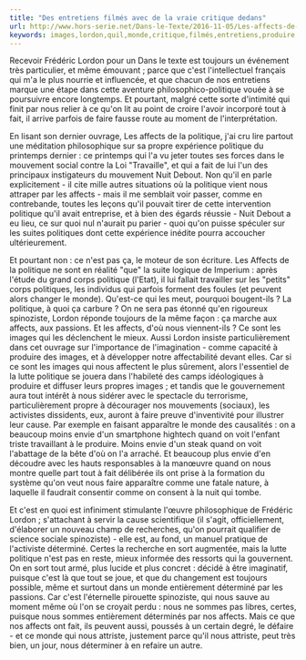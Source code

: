 ```yaml
---
title: "Des entretiens filmés avec de la vraie critique dedans"
url: http://www.hors-serie.net/Dans-le-Texte/2016-11-05/Les-affects-de-la-politique-id202
keywords: images,lordon,quil,monde,critique,filmés,entretiens,produire,quon,spinoziste,affects,cest,vraie,politique
---
```

Recevoir Frédéric Lordon pour un Dans le texte est toujours un événement très particulier, et même émouvant ; parce que c\'est l\'intellectuel français qui m\'a le plus nourrie et influencée, et que chacun de nos entretiens marque une étape dans cette aventure philosophico-politique vouée à se poursuivre encore longtemps. Et pourtant, malgré cette sorte d\'intimité qui finit par nous relier à ce qu\'on lit au point de croire l\'avoir incorporé tout à fait, il arrive parfois de faire fausse route au moment de l\'interprétation.

En lisant son dernier ouvrage, Les affects de la politique, j\'ai cru lire partout une méditation philosophique sur sa propre expérience politique du printemps dernier : ce printemps qui l\'a vu jeter toutes ses forces dans le mouvement social contre la Loi \"Travaille\", et qui a fait de lui l\'un des principaux instigateurs du mouvement Nuit Debout. Non qu\'il en parle explicitement - il cite mille autres situations où la politique vient nous attraper par les affects - mais il me semblait voir passer, comme en contrebande, toutes les leçons qu\'il pouvait tirer de cette intervention politique qu\'il avait entreprise, et à bien des égards réussie - Nuit Debout a eu lieu, ce sur quoi nul n\'aurait pu parier - quoi qu\'on puisse spéculer sur les suites politiques dont cette expérience inédite pourra accoucher ultérieurement.

Et pourtant non : ce n\'est pas ça, le moteur de son écriture. Les Affects de la politique ne sont en réalité \"que\" la suite logique de Imperium : après l\'étude du grand corps politique (l\'Etat), il lui fallait travailler sur les \"petits\" corps politiques, les individus qui parfois forment des foules (et peuvent alors changer le monde). Qu\'est-ce qui les meut, pourquoi bougent-ils ? La politique, à quoi ça carbure ? On ne sera pas étonné qu\'en rigoureux spinoziste, Lordon réponde toujours de la même façon : ça marche aux affects, aux passions. Et les affects, d\'où nous viennent-ils ? Ce sont les images qui les déclenchent le mieux. Aussi Lordon insiste particulièrement dans cet ouvrage sur l\'importance de l\'imagination - comme capacité à produire des images, et à développer notre affectabilité devant elles. Car si ce sont les images qui nous affectent le plus sûrement, alors l\'essentiel de la lutte politique se jouera dans l\'habileté des camps idéologiques à produire et diffuser leurs propres images ; et tandis que le gouvernement aura tout intérêt à nous sidérer avec le spectacle du terrorisme, particulièrement propre à décourager nos mouvements (sociaux), les activistes dissidents, eux, auront à faire preuve d\'inventivité pour illustrer leur cause. Par exemple en faisant apparaître le monde des causalités : on a beaucoup moins envie d\'un smartphone hightech quand on voit l\'enfant triste travaillant à le produire. Moins envie d\'un steak quand on voit l\'abattage de la bête d\'où on l\'a arraché. Et beaucoup plus envie d\'en découdre avec les hauts responsables à la manœuvre quand on nous montre quelle part tout à fait délibérée ils ont prise à la formation du système qu\'on veut nous faire apparaître comme une fatale nature, à laquelle il faudrait consentir comme on consent à la nuit qui tombe.

Et c\'est en quoi est infiniment stimulante l\'œuvre philosophique de Frédéric Lordon ; s\'attachant à servir la cause scientifique (il s\'agit, officiellement, d\'élaborer un nouveau champ de recherches, qu\'on pourrait qualifier de science sociale spinoziste) - elle est, au fond, un manuel pratique de l\'activiste déterminé. Certes la recherche en sort augmentée, mais la lutte politique n\'est pas en reste, mieux informée des ressorts qui la gouvernent. On en sort tout armé, plus lucide et plus concret : décidé à être imaginatif, puisque c\'est là que tout se joue, et que du changement est toujours possible, même et surtout dans un monde entièrement déterminé par les passions. Car c\'est l\'éternelle pirouette spinoziste, qui nous sauve au moment même où l\'on se croyait perdu : nous ne sommes pas libres, certes, puisque nous sommes entièrement déterminés par nos affects. Mais ce que nos affects ont fait, ils peuvent aussi, poussés à un certain degré, le défaire - et ce monde qui nous attriste, justement parce qu\'il nous attriste, peut très bien, un jour, nous déterminer à en refaire un autre.

 
